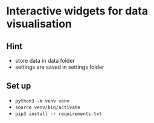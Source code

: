 # Interactive widgets for data visualisation
## Hint
* store data in data folder
* settings are saved in settings folder
## Set up
* `python3 -m venv venv`
* `source venv/bin/activate`
* `pip3 install -r requirements.txt`
